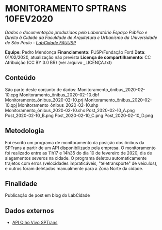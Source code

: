 MONITORAMENTO SPTRANS 10FEV2020
============
*Dados e documentação produzidos pelo Laboratório Espaço Público e Direito à Cidade da Faculdade de Arquitetura e Urbanismo da Universidade de São Paulo - [LabCidade FAUUSP](http://www.labcidade.fau.usp.br/)*

**Equipe:** Pedro Mendonça
**Financiamento:** FUSP/Fundação Ford
**Data:** 01/02/2020, atualização não prevista
**Licença de compartilhamento:** CC Atribuição (CC BY 3.0 BR) (ver arquivo _LICENÇA.txt)

## Conteúdo
São parte deste conjunto de dados:
Monitoramento_ônibus_2020-02-10.cpg
Monitoramento_ônibus_2020-02-10.dbf
Monitoramento_ônibus_2020-02-10.prj
Monitoramento_ônibus_2020-02-10.qpj
Monitoramento_ônibus_2020-02-10.shp
Monitoramento_ônibus_2020-02-10.shx
Post_2020-02-10_A.png
Post_2020-02-10_B.png
Post_2020-02-10_C.png
Post_2020-02-10_D.png

## Metodologia
Foi escrito um programa de monitoramento da posição dos ônibus da SPTrans a partir de um API disponibilizado pela empresa. O monitoramento foi realizado entre as 11h17 e 14h35 do dia 10 de fevereiro de 2020, dia de alagamentos severos na cidade. O programa deletou automaticamente trajetos com erros (velocidades impraticáveis, "teletransporte" de veículos), e outros foram deletados manualmente para a Zona Norte da cidade.

## Finalidade
Publicação de post em blog do LabCidade

## Dados externos
- [API Olho Vivo SPTrans](http://www.sptrans.com.br/desenvolvedores/)
